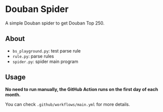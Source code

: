# Douban Spider

A simple Douban spider to get Douban Top 250.

## About

- `bs_playground.py`: test parse rule
- `rule.py`: parse rules
- `spider.py`: spider main program

## Usage

**No need to run manually, the GitHub Action runs on the first day of each month.**

You can check `.github/workflows/main.yml` for more details.
